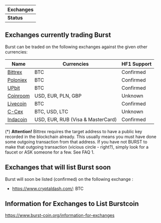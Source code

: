 | Exchanges  |
|------------|
| **Status** |

Exchanges currently trading Burst
---------------------------------

Burst can be traded on the following exchanges against the given other currencies:

| Name                                                             | Currencies                        | HF1 Support |
|------------------------------------------------------------------|-----------------------------------|-------------|
| [Bittrex](https://bittrex.com/Market/Index?MarketName=BTC-burst) | BTC                               | Confirmed   |
| [Poloniex](https://poloniex.com/exchange#btc_burst)              | BTC                               | Confirmed   |
| [UPbit](https://upbit.com/exchange?code=CRIX.UPBIT.BTC-BURST)    | BTC                               | Confirmed   |
| [Coinroom](https://www.coinroom.com)                             | USD, EUR, PLN, GBP                | Unknown     |
| [Livecoin](https://www.livecoin.net/)                            | BTC                               | Confirmed   |
| [C-Cex](https://c-cex.com/?p=burst-btc)                          | BTC, USD, LTC                     | Unknown     |
| [Indacoin](https://indacoin.com)                                 | USD, EUR, RUB (Visa & MasterCard) | Confirmed   |

(\*) **Attention!** Bittrex requires the target address to have a public key recorded in the blockchain already. This usually means you must have done some outgoing transaction from that address. If you have not BURST to make that outgoing transaction (vicious circle - right?), simply look for a faucet or ASK someone for a few. See FAQ 1.

Exchanges that will list Burst soon
-----------------------------------

Burst will soon be listed (confirmed) on the following exchange :

-   <https://www.cryptaldash.com/>: BTC

Information for Exchanges to List Burstcoin
-------------------------------------------

<https://www.burst-coin.org/information-for-exchanges>
